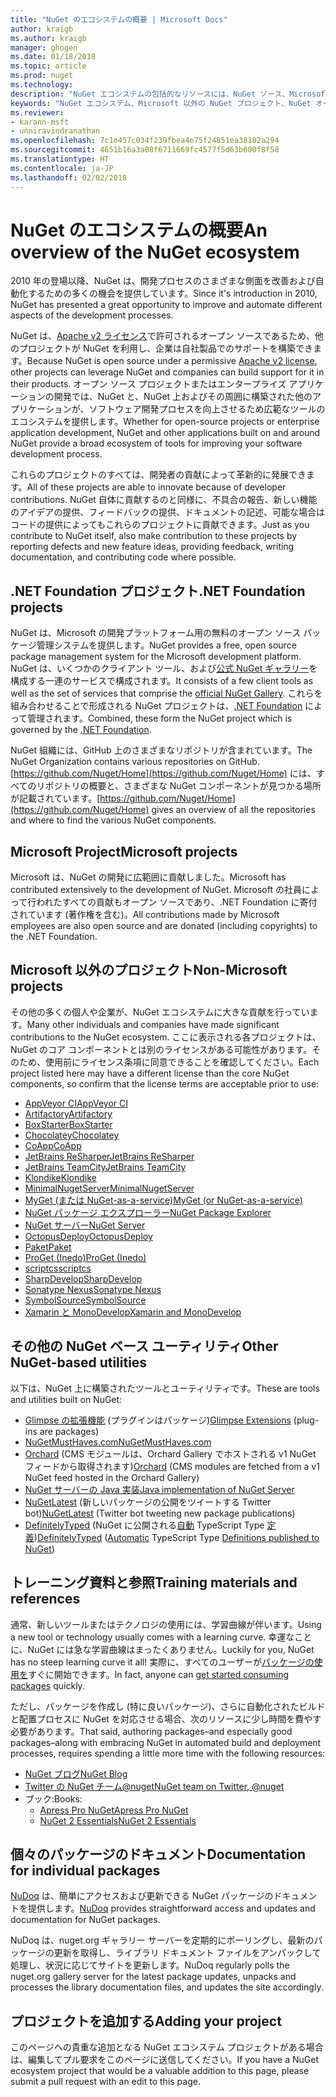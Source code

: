 ```yaml
---
title: "NuGet のエコシステムの概要 | Microsoft Docs"
author: kraigb
ms.author: kraigb
manager: ghogen
ms.date: 01/18/2018
ms.topic: article
ms.prod: nuget
ms.technology: 
description: "NuGet エコシステムの包括的なリソースには、NuGet ソース、Microsoft 以外の NuGet プロジェクト、ユーティリティ、およびトレーニング資料が含まれます。"
keywords: "NuGet エコシステム、Microsoft 以外の NuGet プロジェクト、NuGet オープン ソース、NuGet ユーティリティ、NuGet トレーニング資料"
ms.reviewer:
- karann-msft
- unniravindranathan
ms.openlocfilehash: 7c1e457c034f239fbea4e75f24851ea38182a294
ms.sourcegitcommit: 4651b16a3a08f6711669fc4577f5d63b600f8f58
ms.translationtype: HT
ms.contentlocale: ja-JP
ms.lasthandoff: 02/02/2018
---
```

# <a name="an-overview-of-the-nuget-ecosystem"></a><span data-ttu-id="003ff-104">NuGet のエコシステムの概要</span><span class="sxs-lookup"><span data-stu-id="003ff-104">An overview of the NuGet ecosystem</span></span>

<span data-ttu-id="003ff-105">2010 年の登場以降、NuGet は、開発プロセスのさまざまな側面を改善および自動化するための多くの機会を提供しています。</span><span class="sxs-lookup"><span data-stu-id="003ff-105">Since it's introduction in 2010, NuGet has presented a great opportunity to improve and automate different aspects of the development processes.</span></span>

<span data-ttu-id="003ff-106">NuGet は、[Apache v2 ライセンス](http://choosealicense.com/licenses/apache/)で許可されるオープン ソースであるため、他のプロジェクトが NuGet を利用し、企業は自社製品でのサポートを構築できます。</span><span class="sxs-lookup"><span data-stu-id="003ff-106">Because NuGet is open source under a permissive [Apache v2 license](http://choosealicense.com/licenses/apache/), other projects can leverage NuGet and companies can build support for it in their products.</span></span> <span data-ttu-id="003ff-107">オープン ソース プロジェクトまたはエンタープライズ アプリケーションの開発では、NuGet と、NuGet 上およびその周囲に構築された他のアプリケーションが、ソフトウェア開発プロセスを向上させるため広範なツールのエコシステムを提供します。</span><span class="sxs-lookup"><span data-stu-id="003ff-107">Whether for open-source projects or enterprise application development, NuGet and other applications built on and around NuGet provide a broad ecosystem of tools for improving your software development process.</span></span>

<span data-ttu-id="003ff-108">これらのプロジェクトのすべては、開発者の貢献によって革新的に発展できます。</span><span class="sxs-lookup"><span data-stu-id="003ff-108">All of these projects are able to innovate because of developer contributions.</span></span> <span data-ttu-id="003ff-109">NuGet 自体に貢献するのと同様に、不具合の報告、新しい機能のアイデアの提供、フィードバックの提供、ドキュメントの記述、可能な場合はコードの提供によってもこれらのプロジェクトに貢献できます。</span><span class="sxs-lookup"><span data-stu-id="003ff-109">Just as you contribute to NuGet itself, also make contribution to these projects by reporting defects and new feature ideas, providing feedback, writing documentation, and contributing code where possible.</span></span>

## <a name="net-foundation-projects"></a><span data-ttu-id="003ff-110">.NET Foundation プロジェクト</span><span class="sxs-lookup"><span data-stu-id="003ff-110">.NET Foundation projects</span></span>

<span data-ttu-id="003ff-111">NuGet は、Microsoft の開発プラットフォーム用の無料のオープン ソース パッケージ管理システムを提供します。</span><span class="sxs-lookup"><span data-stu-id="003ff-111">NuGet provides a free, open source package management system for the Microsoft development platform.</span></span> <span data-ttu-id="003ff-112">NuGet は、いくつかのクライアント ツール、および[公式 NuGet ギャラリー](http://www.nuget.org)を構成する一連のサービスで構成されます。</span><span class="sxs-lookup"><span data-stu-id="003ff-112">It consists of a few client tools as well as the set of services that comprise the [official NuGet Gallery](http://www.nuget.org).</span></span> <span data-ttu-id="003ff-113">これらを組み合わせることで形成される NuGet プロジェクトは、[.NET Foundation](http://www.dotnetfoundation.org/) によって管理されます。</span><span class="sxs-lookup"><span data-stu-id="003ff-113">Combined, these form the NuGet project which is governed by the [.NET Foundation](http://www.dotnetfoundation.org/).</span></span>

<span data-ttu-id="003ff-114">NuGet 組織には、GitHub 上のさまざまなリポジトリが含まれています。</span><span class="sxs-lookup"><span data-stu-id="003ff-114">The NuGet Organization contains various repositories on GitHub.</span></span> <span data-ttu-id="003ff-115">[https://github.com/Nuget/Home](https://github.com/Nuget/Home) には、すべてのリポジトリの概要と、さまざまな NuGet コンポーネントが見つかる場所が記載されています。</span><span class="sxs-lookup"><span data-stu-id="003ff-115">[https://github.com/Nuget/Home](https://github.com/Nuget/Home) gives an overview of all the repositories and where to find the various NuGet components.</span></span>

## <a name="microsoft-projects"></a><span data-ttu-id="003ff-116">Microsoft Project</span><span class="sxs-lookup"><span data-stu-id="003ff-116">Microsoft projects</span></span>

<span data-ttu-id="003ff-117">Microsoft は、NuGet の開発に広範囲に貢献しました。</span><span class="sxs-lookup"><span data-stu-id="003ff-117">Microsoft has contributed extensively to the development of NuGet.</span></span> <span data-ttu-id="003ff-118">Microsoft の社員によって行われたすべての貢献もオープン ソースであり、.NET Foundation に寄付されています (著作権を含む)。</span><span class="sxs-lookup"><span data-stu-id="003ff-118">All contributions made by Microsoft employees are also open source and are donated (including copyrights) to the .NET Foundation.</span></span>

## <a name="non-microsoft-projects"></a><span data-ttu-id="003ff-119">Microsoft 以外のプロジェクト</span><span class="sxs-lookup"><span data-stu-id="003ff-119">Non-Microsoft projects</span></span>

<span data-ttu-id="003ff-120">その他の多くの個人や企業が、NuGet エコシステムに大きな貢献を行っています。</span><span class="sxs-lookup"><span data-stu-id="003ff-120">Many other individuals and companies have made significant contributions to the NuGet ecosystem.</span></span> <span data-ttu-id="003ff-121">ここに表示される各プロジェクトは、NuGet のコア コンポーネントとは別のライセンスがある可能性があります。そのため、使用前にライセンス条項に同意できることを確認してください。</span><span class="sxs-lookup"><span data-stu-id="003ff-121">Each project listed here may have a different license than the core NuGet components, so confirm that the license terms are acceptable prior to use:</span></span>

- [<span data-ttu-id="003ff-122">AppVeyor CI</span><span class="sxs-lookup"><span data-stu-id="003ff-122">AppVeyor CI</span></span>](https://www.appveyor.com/)
- [<span data-ttu-id="003ff-123">Artifactory</span><span class="sxs-lookup"><span data-stu-id="003ff-123">Artifactory</span></span>](https://www.jfrog.com/artifactory/)
- [<span data-ttu-id="003ff-124">BoxStarter</span><span class="sxs-lookup"><span data-stu-id="003ff-124">BoxStarter</span></span>](http://boxstarter.org/)
- [<span data-ttu-id="003ff-125">Chocolatey</span><span class="sxs-lookup"><span data-stu-id="003ff-125">Chocolatey</span></span>](https://chocolatey.org/)
- [<span data-ttu-id="003ff-126">CoApp</span><span class="sxs-lookup"><span data-stu-id="003ff-126">CoApp</span></span>](http://coapp.org/)
- [<span data-ttu-id="003ff-127">JetBrains ReSharper</span><span class="sxs-lookup"><span data-stu-id="003ff-127">JetBrains ReSharper</span></span>](https://resharper-plugins.jetbrains.com/)
- [<span data-ttu-id="003ff-128">JetBrains TeamCity</span><span class="sxs-lookup"><span data-stu-id="003ff-128">JetBrains TeamCity</span></span>](https://www.jetbrains.com/teamcity/)
- [<span data-ttu-id="003ff-129">Klondike</span><span class="sxs-lookup"><span data-stu-id="003ff-129">Klondike</span></span>](https://github.com/themotleyfool/Klondike)
- [<span data-ttu-id="003ff-130">MinimalNugetServer</span><span class="sxs-lookup"><span data-stu-id="003ff-130">MinimalNugetServer</span></span>](https://github.com/TanukiSharp/MinimalNugetServer)
- [<span data-ttu-id="003ff-131">MyGet (または NuGet-as-a-service)</span><span class="sxs-lookup"><span data-stu-id="003ff-131">MyGet (or NuGet-as-a-service)</span></span>](http://www.myget.org/)
- [<span data-ttu-id="003ff-132">NuGet パッケージ エクスプローラー</span><span class="sxs-lookup"><span data-stu-id="003ff-132">NuGet Package Explorer</span></span>](https://github.com/NuGetPackageExplorer/NuGetPackageExplorer)
- [<span data-ttu-id="003ff-133">NuGet サーバー</span><span class="sxs-lookup"><span data-stu-id="003ff-133">NuGet Server</span></span>](http://nugetserver.net/)
- [<span data-ttu-id="003ff-134">OctopusDeploy</span><span class="sxs-lookup"><span data-stu-id="003ff-134">OctopusDeploy</span></span>](https://octopus.com/)
- [<span data-ttu-id="003ff-135">Paket</span><span class="sxs-lookup"><span data-stu-id="003ff-135">Paket</span></span>](https://fsprojects.github.io/Paket/)
- [<span data-ttu-id="003ff-136">ProGet (Inedo)</span><span class="sxs-lookup"><span data-stu-id="003ff-136">ProGet (Inedo)</span></span>](http://inedo.com/proget)
- [<span data-ttu-id="003ff-137">scriptcs</span><span class="sxs-lookup"><span data-stu-id="003ff-137">scriptcs</span></span>](http://scriptcs.net/)
- [<span data-ttu-id="003ff-138">SharpDevelop</span><span class="sxs-lookup"><span data-stu-id="003ff-138">SharpDevelop</span></span>](http://community.sharpdevelop.net/blogs/mattward/archive/2011/01/23/NuGetSupportInSharpDevelop.aspx)
- [<span data-ttu-id="003ff-139">Sonatype Nexus</span><span class="sxs-lookup"><span data-stu-id="003ff-139">Sonatype Nexus</span></span>](http://www.sonatype.com/nexus-repository-sonatype)
- [<span data-ttu-id="003ff-140">SymbolSource</span><span class="sxs-lookup"><span data-stu-id="003ff-140">SymbolSource</span></span>](http://www.symbolsource.org/Public)
- [<span data-ttu-id="003ff-141">Xamarin と MonoDevelop</span><span class="sxs-lookup"><span data-stu-id="003ff-141">Xamarin and MonoDevelop</span></span>](https://github.com/mrward/monodevelop-nuget-addin)

## <a name="other-nuget-based-utilities"></a><span data-ttu-id="003ff-142">その他の NuGet ベース ユーティリティ</span><span class="sxs-lookup"><span data-stu-id="003ff-142">Other NuGet-based utilities</span></span>

<span data-ttu-id="003ff-143">以下は、NuGet 上に構築されたツールとユーティリティです。</span><span class="sxs-lookup"><span data-stu-id="003ff-143">These are tools and utilities built on NuGet:</span></span>

- <span data-ttu-id="003ff-144">[Glimpse の拡張機能](http://getglimpse.com/Packages) (プラグインはパッケージ)</span><span class="sxs-lookup"><span data-stu-id="003ff-144">[Glimpse Extensions](http://getglimpse.com/Packages) (plug-ins are packages)</span></span>
- [<span data-ttu-id="003ff-145">NuGetMustHaves.com</span><span class="sxs-lookup"><span data-stu-id="003ff-145">NuGetMustHaves.com</span></span>](http://nugetmusthaves.com/)
- <span data-ttu-id="003ff-146">[Orchard](http://www.orchardproject.net/) (CMS モジュールは、Orchard Gallery でホストされる v1 NuGet フィードから取得されます)</span><span class="sxs-lookup"><span data-stu-id="003ff-146">[Orchard](http://www.orchardproject.net/) (CMS modules are fetched from a v1 NuGet feed hosted in the Orchard Gallery)</span></span>
- [<span data-ttu-id="003ff-147">NuGet サーバーの Java 実装</span><span class="sxs-lookup"><span data-stu-id="003ff-147">Java implementation of NuGet Server</span></span>](http://jonnyzzz.com/blog/2012/03/07/nuget-server-in-pure-java/)
- <span data-ttu-id="003ff-148">[NuGetLatest](https://twitter.com/NuGetLatest) (新しいパッケージの公開をツイートする Twitter bot)</span><span class="sxs-lookup"><span data-stu-id="003ff-148">[NuGetLatest](https://twitter.com/NuGetLatest) (Twitter bot tweeting new package publications)</span></span>
- <span data-ttu-id="003ff-149">[DefinitelyTyped](http://definitelytyped.org/) (NuGet に公開される[自動](https://github.com/DefinitelyTyped/NugetAutomation/) TypeScript Type [定義](http://www.nuget.org/packages?q=DefinitelyTyped))</span><span class="sxs-lookup"><span data-stu-id="003ff-149">[DefinitelyTyped](http://definitelytyped.org/) ([Automatic](https://github.com/DefinitelyTyped/NugetAutomation/) TypeScript Type [Definitions published to NuGet](http://www.nuget.org/packages?q=DefinitelyTyped))</span></span>

## <a name="training-materials-and-references"></a><span data-ttu-id="003ff-150">トレーニング資料と参照</span><span class="sxs-lookup"><span data-stu-id="003ff-150">Training materials and references</span></span>

<span data-ttu-id="003ff-151">通常、新しいツールまたはテクノロジの使用には、学習曲線が伴います。</span><span class="sxs-lookup"><span data-stu-id="003ff-151">Using a new tool or technology usually comes with a learning curve.</span></span> <span data-ttu-id="003ff-152">幸運なことに、NuGet には急な学習曲線はまったくありません。</span><span class="sxs-lookup"><span data-stu-id="003ff-152">Luckily for you, NuGet has no steep learning curve it all!</span></span> <span data-ttu-id="003ff-153">実際に、すべてのユーザーが[パッケージの使用を](../quickstart/use-a-package.md)すぐに開始できます。</span><span class="sxs-lookup"><span data-stu-id="003ff-153">In fact, anyone can [get started consuming packages](../quickstart/use-a-package.md) quickly.</span></span>

<span data-ttu-id="003ff-154">ただし、パッケージを作成し (特に良いパッケージ)、さらに自動化されたビルドと配置プロセスに NuGet を対応させる場合、次のリソースに少し時間を費やす必要があります。</span><span class="sxs-lookup"><span data-stu-id="003ff-154">That said, authoring packages–and especially good packages–along with  embracing NuGet in automated build and deployment processes, requires spending a little more time with the following resources:</span></span>

- [<span data-ttu-id="003ff-155">NuGet ブログ</span><span class="sxs-lookup"><span data-stu-id="003ff-155">NuGet Blog</span></span>](http://blog.nuget.org/)
- [<span data-ttu-id="003ff-156">Twitter の NuGet チーム@nuget</span><span class="sxs-lookup"><span data-stu-id="003ff-156">NuGet team on Twitter, @nuget</span></span>](http://twitter.com/nuget)
- <span data-ttu-id="003ff-157">ブック:</span><span class="sxs-lookup"><span data-stu-id="003ff-157">Books:</span></span>
  - [<span data-ttu-id="003ff-158">Apress Pro NuGet</span><span class="sxs-lookup"><span data-stu-id="003ff-158">Apress Pro NuGet</span></span>](http://bit.ly/ProNuGet)
  - [<span data-ttu-id="003ff-159">NuGet 2 Essentials</span><span class="sxs-lookup"><span data-stu-id="003ff-159">NuGet 2 Essentials</span></span>](http://www.amazon.com/NuGet-2-Essentials-Damir-Arh-ebook/dp/B00GTQD5M4)

## <a name="documentation-for-individual-packages"></a><span data-ttu-id="003ff-160">個々のパッケージのドキュメント</span><span class="sxs-lookup"><span data-stu-id="003ff-160">Documentation for individual packages</span></span>

<span data-ttu-id="003ff-161">[NuDoq](http://nudoq.org) は、簡単にアクセスおよび更新できる NuGet パッケージのドキュメントを提供します。</span><span class="sxs-lookup"><span data-stu-id="003ff-161">[NuDoq](http://nudoq.org) provides straightforward access and updates and documentation for NuGet packages.</span></span>

<span data-ttu-id="003ff-162">NuDoq は、nuget.org ギャラリー サーバーを定期的にポーリングし、最新のパッケージの更新を取得し、ライブラリ ドキュメント ファイルをアンパックして処理し、状況に応じてサイトを更新します。</span><span class="sxs-lookup"><span data-stu-id="003ff-162">NuDoq regularly polls the nuget.org gallery server for the latest package updates, unpacks and processes the library documentation files, and updates the site accordingly.</span></span>

## <a name="adding-your-project"></a><span data-ttu-id="003ff-163">プロジェクトを追加する</span><span class="sxs-lookup"><span data-stu-id="003ff-163">Adding your project</span></span>

<span data-ttu-id="003ff-164">このページへの貴重な追加となる NuGet エコシステム プロジェクトがある場合は、編集してプル要求をこのページに送信してください。</span><span class="sxs-lookup"><span data-stu-id="003ff-164">If you have a NuGet ecosystem project that would be a valuable addition to this page, please  submit a pull request with an edit to this page.</span></span>
